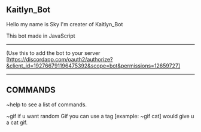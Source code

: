 ## Kaitlyn_Bot
 
 Hello my name is Sky I'm creater of  Kaitlyn_Bot 
 
 This bot made in JavaScript
 
 ------------------------------------------------------------------------------
(Use this to add the bot to your server [https://discordapp.com/oauth2/authorize?&client_id=192766791196475392&scope=bot&permissions=12659727]


----------------------------------------------------------------------------------


## COMMANDS
~help to see a list of commands.

~gif if u want random Gif you can use a tag [example: ~gif cat] would give u a cat gif. 